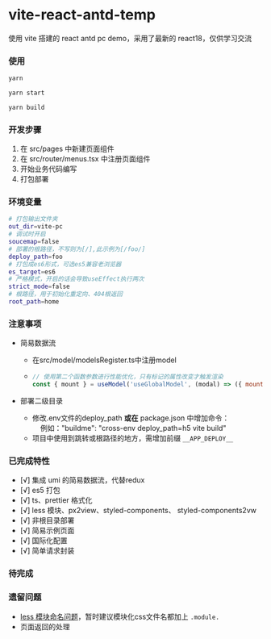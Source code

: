 # vite-react-antd-temp

使用 vite 搭建的 react antd pc demo，采用了最新的 react18，仅供学习交流

### 使用

```bash
yarn

yarn start

yarn build
```

### 开发步骤

1. 在 src/pages 中新建页面组件
2. 在 src/router/menus.tsx 中注册页面组件
3. 开始业务代码编写
4. 打包部署

### 环境变量

```bash
# 打包输出文件夹
out_dir=vite-pc
# 调试时开启
soucemap=false
# 部署的根路径，不写则为[/],此示例为[/foo/]
deploy_path=foo
# 打包成es6形式，可选es5兼容老浏览器
es_target=es6
# 严格模式，开启的话会导致useEffect执行两次
strict_mode=false
# 根路径，用于初始化重定向、404根返回
root_path=home
```

### 注意事项

- 简易数据流
  - 在src/model/modelsRegister.ts中注册model
  - ```js
    // 使用第二个函数参数进行性能优化，只有标记的属性改变才触发渲染
    const { mount } = useModel('useGlobalModel', (modal) => ({ mount: modal.mount }));
    ```

- 部署二级目录
  - 修改.env文件的deploy_path **或在** package.json 中增加命令：<br>
    &nbsp;&nbsp;&nbsp;&nbsp;例如："buildme": "cross-env deploy_path=h5 vite build"
  - 项目中使用到跳转或根路径的地方，需增加前缀 ```__APP_DEPLOY__```

### 已完成特性

- [√] 集成 umi 的简易数据流，代替redux
- [√] es5 打包
- [√] ts、prettier 格式化
- [√] less 模块、px2view、styled-components、 styled-components2vw
- [√] 非根目录部署
- [√] 简易示例页面
- [√] 国际化配置
- [√] 简单请求封装

### 待完成

### 遗留问题

- [less 模块命名问题](https://juejin.cn/post/7047309460322123806)，暂时建议模块化css文件名都加上 ```.module.```
- 页面返回的处理
